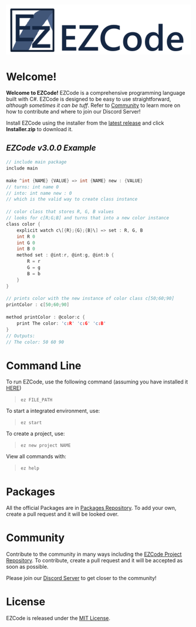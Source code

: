 ![Main Image](https://raw.githubusercontent.com/JBrosDevelopment/EZCode/master/docs/Images/EZCode_Wide_Logo.png)

# Welcome!

**Welcome to EZCode!** EZCode is a comprehensive programming language built with C#. EZCode is designed to be easy to use straightforward, *although sometimes it can be tuff*. Refer to [Community](#community) to learn more on how to contribute and where to join our Discord Server!

Install EZCode using the installer from the [latest release](https://github.com/EZCodeLanguage/EZCode/releases/latest) and click **Installer.zip** to download it.
## *EZCode v3.0.0 Example*
```c
// include main package
include main

make ^int {NAME} {VALUE} => int {NAME} new : {VALUE}
// turns: int name 0
// into: int name new : 0
// which is the valid way to create class instance

// color class that stores R, G, B values
// looks for c[R;G;B] and turns that into a new color instance
class color {
    explicit watch c\[{R};{G};{B}\] => set : R, G, B
    int R 0
    int G 0
    int B 0
    method set : @int:r, @int:g, @int:b {
        R = r
        G = g
        B = b
    }
}

// prints color with the new instance of color class c[50;60;90]
printColor : c[50;60;90]

method printColor : @color:c {
    print The color: 'c:R' 'c:G' 'c:B'
}
// Outputs:
// The color: 50 60 90
```

# Command Line

To run EZCode, use the following command (assuming you have installed it [HERE](https://github.com/EZCodeLanguage/EZCode/releases/latest))
> `ez FILE_PATH`

To start a integrated environment, use:
> `ez start`

To create a project, use:
> `ez new project NAME`

View all commands with: 
> `ez help`


# Packages

All the official Packages are in [Packages Repository](https://github.com/EZCodeLanguage/Packages.git). To add your own, create a pull request and it will be looked over. 


# Community

Contribute to the community in many ways including the [EZCode Project Repository](https://github.com/EZCodeLanguage/Projects.git). To contribute, create a pull request and it will be accepted as soon as possible. 

Please join our [Discord Server](https://discord.gg/DpBrp6Zy) to get closer to the community!

# License

EZCode is released under the [MIT License](LICENSE).
